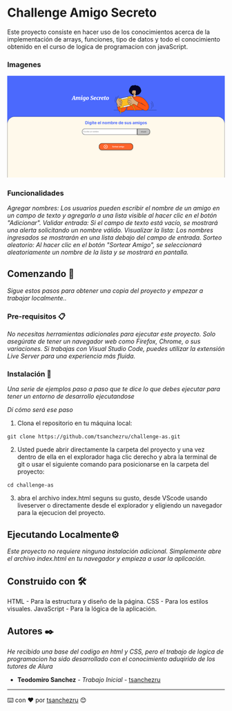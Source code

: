 # Challenge Amigo Secreto

Este proyecto consiste en hacer uso de los conocimientos acerca de la implementación de arrays, funciones, tipo de datos y todo el conocimiento
obtenido en el curso de logica de programacion con javaScript.

### Imagenes
![Agregar nombre](./assets/amigoS.png)

### Funcionalidades
_Agregar nombres: Los usuarios pueden escribir el nombre de un amigo en un campo de texto y agregarlo a una lista visible al hacer clic en el botón "Adicionar".
Validar entrada: Si el campo de texto está vacío, se mostrará una alerta solicitando un nombre válido.
Visualizar la lista: Los nombres ingresados se mostrarán en una lista debajo del campo de entrada.
Sorteo aleatorio: Al hacer clic en el botón "Sortear Amigo", se seleccionará aleatoriamente un nombre de la lista y se mostrará en pantalla._

## Comenzando 🚀

_Sigue estos pasos para obtener una copia del proyecto y empezar a trabajar localmente.._


### Pre-requisitos 📋

_No necesitas herramientas adicionales para ejecutar este proyecto. Solo asegúrate de tener un navegador web como Firefox, Chrome, o sus variaciones. Si trabajas con Visual Studio Code, puedes utilizar la extensión Live Server para una experiencia más fluida._


### Instalación 🔧

_Una serie de ejemplos paso a paso que te dice lo que debes ejecutar para tener un entorno de desarrollo ejecutandose_

_Dí cómo será ese paso_
1. Clona el repositorio en tu máquina local:
```
git clone https://github.com/tsanchezru/challenge-as.git
```
2. Usted puede abrir directamente la carpeta del proyecto y una vez dentro de ella en el explorador  haga clic derecho y abra la terminal de git o usar el siguiente comando para posicionarse en la carpeta del proyecto:

```
cd challenge-as
```
3. abra  el archivo index.html seguns su gusto, desde VScode usando liveserver o directamente desde el explorador y eligiendo un navegador para la ejecucion del proyecto.


## Ejecutando Localmente⚙️

_Este proyecto no requiere ninguna instalación adicional. Simplemente abre el archivo index.html en tu navegador y empieza a usar la aplicación._


## Construido con 🛠️

HTML - Para la estructura y diseño de la página.
CSS - Para los estilos visuales.
JavaScript - Para la lógica de la aplicación.



## Autores ✒️

_He recibido una base del codigo en html y CSS, pero el trabajo de logica de programacion ha sido desarrollado con el conocimiento aduqirido de los tutores
de Alura_

* **Teodomiro Sanchez** - *Trabajo Inicial* - [tsanchezru](https://github.com/villanuevand)


---
⌨️ con ❤️ por [tsanchezru](https://github.com/tsanchezru) 😊
